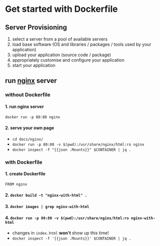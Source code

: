 # Get started with Dockerfile
## Server Provisioning
1. select a server from a pool of available servers
2. load base software (OS and libraries / packages / tools used by your application)
3. upload your application (source code / package)
4. appropriately customise and configure your application
5. start your application

## run [nginx](https://hub.docker.com/_/nginx/) server

### without Dockerfile
#### 1. run nginx server
`docker run -p 80:80 nginx`
#### 2. serve your own page
- `cd docs/nginx/`
- `docker run -p 80:80 -v $(pwd):/usr/share/nginx/html:ro nginx`
- `docker inspect -f "{{json .Mounts}}" $CONTAINER | jq .`

### with Dockerfile
#### 1. create Dockerfile
```
FROM nginx
```
#### 2. `docker build -t "nginx-with-html" .`
#### 3. `docker images | grep nginx-with-html`
#### 4. `docker run -p 80:80 -v $(pwd):/usr/share/nginx/html:ro nginx-with-html`
- changes in `index.html` **won't** show up this time!
- `docker inspect -f '{{json .Mounts}}' $CONTAINER | jq .`
